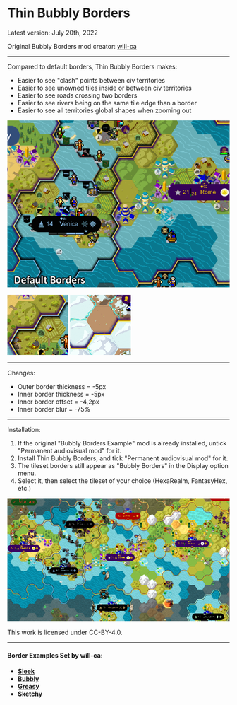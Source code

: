 # Thin Bubbly Borders

Latest version: July 20th, 2022

Original Bubbly Borders mod creator: [will-ca](https://github.com/will-ca/Bubbly-Borders-Example)

---
Compared to default borders, Thin Bubbly Borders makes:

- Easier to see "clash" points between civ territories
- Easier to see unowned tiles inside or between civ territories
- Easier to see roads crossing two borders
- Easier to see rivers being on the same tile edge than a border
- Easier to see all territories global shapes when zooming out

![](border_comparison.gif)

![](border_road.gif) ![](border_river.gif)

---
Changes:

- Outer border thickness = -5px
- Inner border thickness = -5px
- Inner border offset = -4,2px
- Inner border blur = -75%

---
Installation:

1. If the original "Bubbly Borders Example" mod is already installed, untick "Permanent audiovisual mod" for it.
2. Install Thin Bubbly Borders, and tick "Permanent audiovisual mod" for it.
3. The tileset borders still appear as "Bubbly Borders" in the Display option menu.
4. Select it, then select the tileset of your choice (HexaRealm, FantasyHex, etc.)

![](screenshot.png)

This work is licensed under CC-BY-4.0.

---

#### Border Examples Set by will-ca:

* [**Sleek**](https://github.com/will-ca/Sleek-Borders-Example)
* [**Bubbly**](https://github.com/will-ca/Bubbly-Borders-Example)
* [**Greasy**](https://github.com/will-ca/Greasy-Borders-Example)
* [**Sketchy**](https://github.com/will-ca/Sketchy-Borders-Example)
